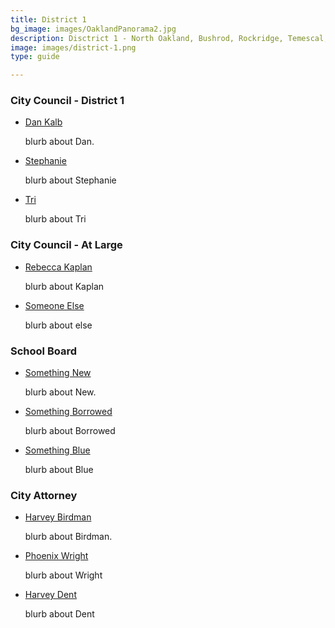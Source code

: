 ```yaml
---
title: District 1
bg_image: images/OaklandPanorama2.jpg
description: Disctrict 1 - North Oakland, Bushrod, Rockridge, Temescal, hills through Montclair
image: images/district-1.png
type: guide

---
```

### City Council - District 1
- [Dan Kalb](/candidates/dan-kalb)

  blurb about Dan.

- [Stephanie](/candidates/steph-dominguez-walton)

  blurb about Stephanie

- [Tri](/candidates/tri-ngo)

  blurb about Tri

### City Council - At Large
- [Rebecca Kaplan](/candidates/invalid)

  blurb about Kaplan

- [Someone Else](/candidates/invalid)

  blurb about else

### School Board
- [Something New](/candidates/dan-kalb)

  blurb about New.

- [Something Borrowed](/candidates/invalid)

  blurb about Borrowed

- [Something Blue](/candidates/invalid)

  blurb about Blue

### City Attorney
- [Harvey Birdman](/candidates/dan-kalb)

  blurb about Birdman.

- [Phoenix Wright](/candidates/invalid)

  blurb about Wright

- [Harvey Dent](/candidates/invalid)

  blurb about Dent